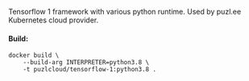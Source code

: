 Tensorflow 1 framework with various python runtime. Used by puzl.ee Kubernetes cloud provider. 

#### Build:

```
docker build \
    --build-arg INTERPRETER=python3.8 \
    -t puzlcloud/tensorflow-1:python3.8 .
```
